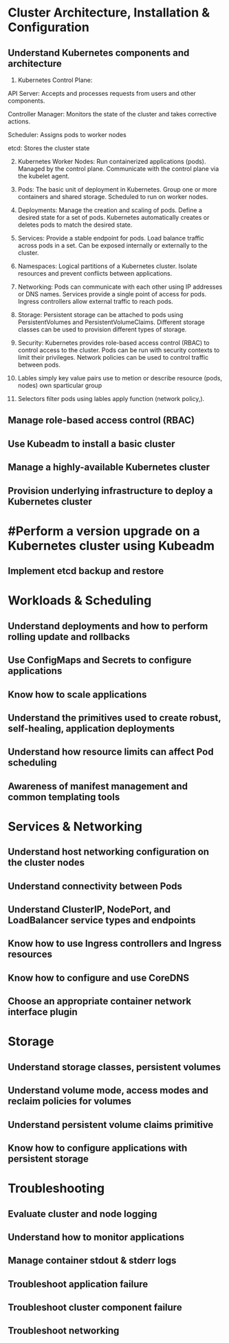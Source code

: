 # Cluster Architecture, Installation & Configuration

## Understand Kubernetes components and architecture


1. Kubernetes Control Plane:

API Server: Accepts and processes requests from users and other components.

Controller Manager: Monitors the state of the cluster and takes corrective 
actions.

Scheduler: Assigns pods to worker nodes

etcd: Stores the cluster state


2. Kubernetes Worker Nodes:
Run containerized applications (pods).
Managed by the control plane.
Communicate with the control plane via the kubelet agent.

3. Pods:
The basic unit of deployment in Kubernetes.
Group one or more containers and shared storage.
Scheduled to run on worker nodes.

4. Deployments:
Manage the creation and scaling of pods.
Define a desired state for a set of pods.
Kubernetes automatically creates or deletes pods to match the desired state.

5. Services:
Provide a stable endpoint for pods.
Load balance traffic across pods in a set.
Can be exposed internally or externally to the cluster.

6. Namespaces:
Logical partitions of a Kubernetes cluster.
Isolate resources and prevent conflicts between applications.

7. Networking:
Pods can communicate with each other using IP addresses or DNS names.
Services provide a single point of access for pods.
Ingress controllers allow external traffic to reach pods.

8. Storage:
Persistent storage can be attached to pods using PersistentVolumes and PersistentVolumeClaims.
Different storage classes can be used to provision different types of storage.

9. Security:
Kubernetes provides role-based access control (RBAC) to control access to the cluster.
Pods can be run with security contexts to limit their privileges.
Network policies can be used to control traffic between pods.

10. Lables
simply key value pairs
use to metion or  describe resource (pods, nodes) own sparticular group

11. Selectors
filter pods using lables apply function (network policy,).


## Manage role-based access control (RBAC)

## Use Kubeadm to install a basic cluster

## Manage a highly-available Kubernetes cluster

## Provision underlying infrastructure to deploy a Kubernetes cluster

# #Perform a version upgrade on a Kubernetes cluster using Kubeadm

## Implement etcd backup and restore



# Workloads & Scheduling

## Understand deployments and how to perform rolling update and rollbacks

## Use ConfigMaps and Secrets to configure applications

## Know how to scale applications

## Understand the primitives used to create robust, self-healing, application deployments

## Understand how resource limits can affect Pod scheduling

## Awareness of manifest management and common templating tools






# Services & Networking

## Understand host networking configuration on the cluster nodes

## Understand connectivity between Pods

## Understand ClusterIP, NodePort, and LoadBalancer service types and endpoints

## Know how to use Ingress controllers and Ingress resources

## Know how to configure and use CoreDNS

## Choose an appropriate container network interface plugin







# Storage

## Understand storage classes, persistent volumes

## Understand volume mode, access modes and reclaim policies for volumes

## Understand persistent volume claims primitive

## Know how to configure applications with persistent storage






# Troubleshooting

## Evaluate cluster and node logging

## Understand how to monitor applications

## Manage container stdout & stderr logs

## Troubleshoot application failure

## Troubleshoot cluster component failure

## Troubleshoot networking

